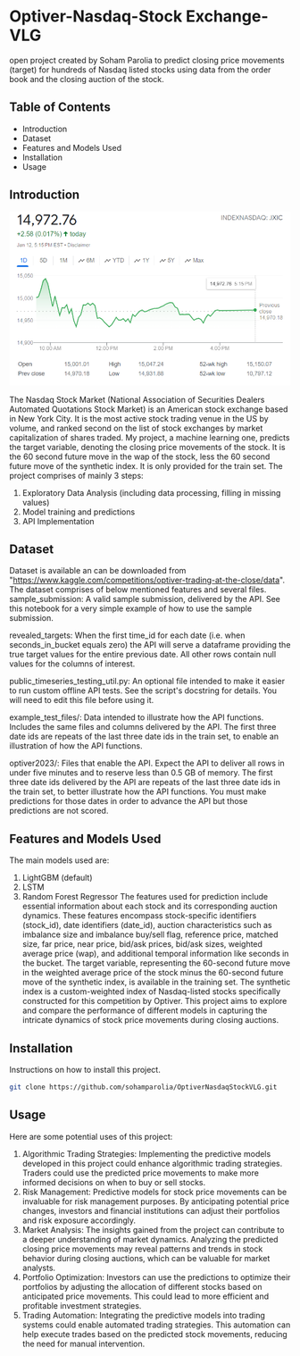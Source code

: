 # Optiver-Nasdaq-Stock Exchange-VLG
open project created by Soham Parolia to predict closing price movements (target) for hundreds of Nasdaq listed stocks using data from the order book and the closing auction of the stock. 

## Table of Contents

- Introduction
- Dataset
- Features and Models Used
- Installation
- Usage

## Introduction
![Alt text](https://github.com/sohamparolia/OptiverNasdaqStockVLG/blob/main/nasdaq.png)

The Nasdaq Stock Market (National Association of Securities Dealers Automated Quotations Stock Market) is an American stock exchange based in New York City. It is the most active stock trading venue in the US by volume, and ranked second on the list of stock exchanges by market capitalization of shares traded.
My project, a machine learning one, predicts the target variable, denoting the closing price movements of the stock. It is the 60 second future move in the wap of the stock, less the 60 second future move of the synthetic index. It is only provided for the train set.
The project comprises of mainly 3 steps:
1. Exploratory Data Analysis (including data processing, filling in missing values)
2. Model training and predictions
3. API Implementation

## Dataset
Dataset is available an can be downloaded from "https://www.kaggle.com/competitions/optiver-trading-at-the-close/data". The dataset comprises of below mentioned features and several files.
sample_submission: A valid sample submission, delivered by the API. See this notebook for a very simple example of how to use the sample submission.

revealed_targets: When the first time_id for each date (i.e. when seconds_in_bucket equals zero) the API will serve a dataframe providing the true target values for the entire previous date. All other rows contain null values for the columns of interest.

public_timeseries_testing_util.py: An optional file intended to make it easier to run custom offline API tests. See the script's docstring for details. You will need to edit this file before using it.

example_test_files/: Data intended to illustrate how the API functions. Includes the same files and columns delivered by the API. The first three date ids are repeats of the last three date ids in the train set, to enable an illustration of how the API functions.

optiver2023/: Files that enable the API. Expect the API to deliver all rows in under five minutes and to reserve less than 0.5 GB of memory. The first three date ids delivered by the API are repeats of the last three date ids in the train set, to better illustrate how the API functions. You must make predictions for those dates in order to advance the API but those predictions are not scored.

## Features and Models Used

The main models used are:
1. LightGBM (default)
2. LSTM
3. Random Forest Regressor
The features used for prediction include essential information about each stock and its corresponding auction dynamics. These features encompass stock-specific identifiers (stock_id), date identifiers (date_id), auction characteristics such as imbalance size and imbalance buy/sell flag, reference price, matched size, far price, near price, bid/ask prices, bid/ask sizes, weighted average price (wap), and additional temporal information like seconds in the bucket. The target variable, representing the 60-second future move in the weighted average price of the stock minus the 60-second future move of the synthetic index, is available in the training set. The synthetic index is a custom-weighted index of Nasdaq-listed stocks specifically constructed for this competition by Optiver. This project aims to explore and compare the performance of different models in capturing the intricate dynamics of stock price movements during closing auctions.

## Installation

Instructions on how to install this project.
```bash
git clone https://github.com/sohamparolia/OptiverNasdaqStockVLG.git
```

## Usage

Here are some potential uses of this project:

1. Algorithmic Trading Strategies: Implementing the predictive models developed in this project could enhance algorithmic trading strategies. Traders could use the predicted price movements to make more informed decisions on when to buy or sell stocks.
2. Risk Management: Predictive models for stock price movements can be invaluable for risk management purposes. By anticipating potential price changes, investors and financial institutions can adjust their portfolios and risk exposure accordingly.
3. Market Analysis: The insights gained from the project can contribute to a deeper understanding of market dynamics. Analyzing the predicted closing price movements may reveal patterns and trends in stock behavior during closing auctions, which can be valuable for market analysts.
4. Portfolio Optimization: Investors can use the predictions to optimize their portfolios by adjusting the allocation of different stocks based on anticipated price movements. This could lead to more efficient and profitable investment strategies.
5. Trading Automation: Integrating the predictive models into trading systems could enable automated trading strategies. This automation can help execute trades based on the predicted stock movements, reducing the need for manual intervention.

